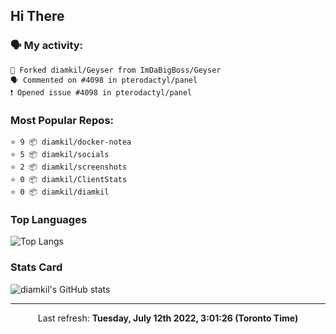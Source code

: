 ## Hi There

### 🗣 My activity:

```
🍴 Forked diamkil/Geyser from ImDaBigBoss/Geyser
🗣 Commented on #4098 in pterodactyl/panel
❗️ Opened issue #4098 in pterodactyl/panel
```

### Most Popular Repos:

```
⭐️ 9 📦 diamkil/docker-notea
⭐️ 5 📦 diamkil/socials
⭐️ 2 📦 diamkil/screenshots
⭐️ 0 📦 diamkil/ClientStats
⭐️ 0 📦 diamkil/diamkil
```

### Top Languages

![Top Langs](https://github-readme-stats.vercel.app/api/top-langs/?username=diamkil&layout=compact&langs_count=10)

### Stats Card

![diamkil's GitHub stats](https://github-readme-stats.vercel.app/api?username=diamkil&count_private=true&show_icons=true)

---

<p align="center">
  Last refresh: 
  <b>Tuesday, July 12th 2022, 3:01:26 (Toronto Time)</b>
</p>
